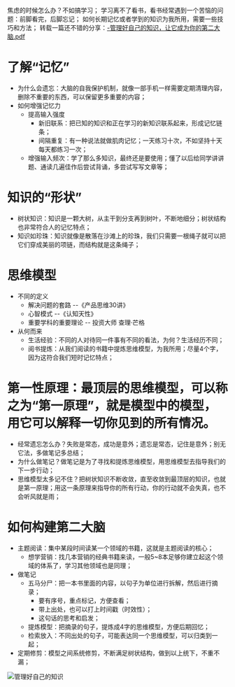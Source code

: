 焦虑的时候怎么办？不如搞学习；
学习离不了看书，看书经常遇到一个苦恼的问题：前脚看完，后脚忘记；
如何长期记忆或者学到的知识为我所用，需要一些技巧和方法；
转载一篇还不错的分享：[-管理好自己的知识，让它成为你的第二大脑.pdf](https://github.com/liuyang-f/liuyang-f.github.io/files/15146451/-.pdf)

# 了解“记忆”
- 为什么会遗忘：大脑的自我保护机制，就像一部手机一样需要定期清理内容，删除不重要的东西，可以保留更多重要的内容；
- 如何增强记忆力
  - 提高输入强度
    - 新旧联系：把已知的知识和正在学习的新知识联系起来，形成记忆链条；
    - 间隔重复：有一种说法就做肌肉记忆；一天练习十次，不如坚持十天每天都练习一次；
  - 增强输入频次：学了那么多知识，最终还是要使用；懂了以后给同学讲讲题、通读几遍佳作后尝试背诵，多尝试写写文章等；

# 知识的“形状”
- 树状知识：知识是一颗大树，从主干到分支再到树叶，不断地细分；树状结构也非常符合人的记忆特点；
- 知识如珍珠：知识就像是散落在沙滩上的珍珠，我们只需要一根绳子就可以把它们穿成美丽的项链，而结构就是这条绳子；

# 思维模型
- 不同的定义
  - 解决问题的套路 --《产品思维30讲》
  - 心智模式 --《认知天性》
  - 重要学科的重要理论 -- 投资大师 查理·芒格
- 从何而来
  - 生活经验：不同的人对待同一件事有不同的看法，为何？生活经历不同；
  - 阅书提炼：从我们阅读的书籍中提炼思维模型，为我所用；尽量4个字，因为这符合我们短时记忆特点；

# 第一性原理：最顶层的思维模型，可以称之为“第一原理”，就是模型中的模型，用它可以解释一切你见到的所有情况。
- 经常遗忘怎么办？失败是常态，成功是意外；遗忘是常态，记住是意外；别无它法，多做笔记多总结；
- 为什么做笔记？做笔记是为了寻找和提炼思维模型，用思维模型去指导我们的下一步行动；
- 思维模型太多记不住？把树状知识不断收敛，直至收敛到最顶层的知识，也就是第一原理；用这一条原理来指导你的所有行动，你的行动就不会失真，也不会听风就是雨；

# 如何构建第二大脑
- 主题阅读：集中某段时间读某一个领域的书籍，这就是主题阅读的核心；
  - 想学营销：找几本营销的经典书籍来读，一般5~8本足够你建立起这个领域的体系了，学习其他领域也是同理；
- 做笔记
  - 五马分尸：把一本书里面的内容，以句子为单位进行拆解，然后进行摘录；
    - 要有序号，重点标记，方便查看；
    - 带上出处，也可以打上时间戳（时效性）；
    - 这句话的思考和启发；
  - 提炼模型：把摘录的句子，提炼成4字的思维模型，方便后期回忆；
  - 检索放入：不同出处的句子，可能表达同一个思维模型，可以归类到一起；
- 定期修剪：模型之间系统修剪，不断满足树状结构，做到以上统下，不重不漏；

![管理好自己的知识](https://github.com/liuyang-f/liuyang-f.github.io/assets/43442770/6d29f7ab-cc6c-4d0e-8500-3d8789502356)